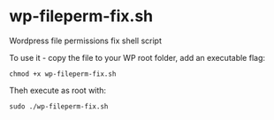 # wp-fileperm-fix.sh
Wordpress file permissions fix shell script

To use it - copy the file to your WP root folder, add an executable flag:

`chmod +x wp-fileperm-fix.sh`

Theh execute as root with:

`sudo ./wp-fileperm-fix.sh`
